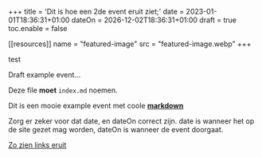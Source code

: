 +++
title = 'Dit is hoe een 2de event eruit ziet;'
date = 2023-01-01T18:36:31+01:00
dateOn = 2026-12-02T18:36:31+01:00
draft = true
toc.enable = false

[[resources]]
name = "featured-image"
src = "featured-image.webp"
+++

test

Draft example event...

Deze file **moet** `index.md` noemen.

Dit is een mooie example event met coole [**markdown**](https://www.markdownguide.org/cheat-sheet/) 

Zorg er zeker voor dat date, en dateOn correct zijn. date is wanneer het op de site gezet mag worden, dateOn is wanneer de event doorgaat.

[Zo zien links eruit](www.youtube.com/watch?v=iy1sAY_U6fE)
